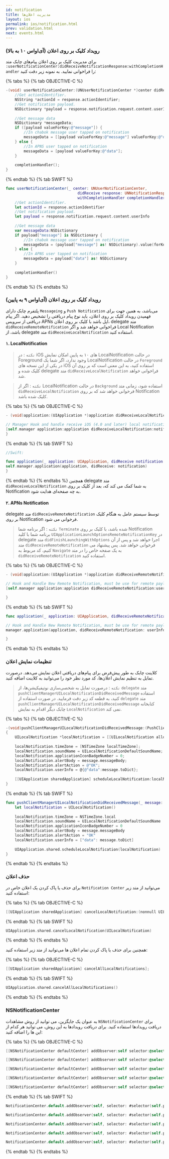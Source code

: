 ```yaml
---
id: notification
title: مدیریت اعلان‌ها
layout: ios
permalink: ios/notification.html
prev: validation.html
next: events.html
---
```


### رویداد کلیک بر روی اعلان (آی‌اواس ۱۰ به بالا)
برای مدیریت کلیک بر روی اعلان پیام‌های چابک متد `:userNotificationCenter:didReceiveNotificationResponse:withCompletionHandler` را فراخوانی نمایید. به نمونه زیر دقت کنید:

{% tabs %}
{% tab OBJECTIVE-C %}

```objectivec
-(void) userNotificationCenter:(UNUserNotificationCenter *)center didReceiveNotificationResponse:(UNNotificationResponse *)response withCompletionHandler:(void (^)(void))completionHandler{
    //Get actionIdentifier.
    NSString *actionId = response.actionIdentifier;
    //Get notification payload.
    NSDictionary *payload = response.notification.request.content.userInfo;
    
    //Get message data
    NSDictionary *messageData;
    if ([payload valueForKey:@"message"]) {
    	//In chabok message user tapped on notification
        messageData = [[payload valueForKey:@"message"] valueForKey:@"data"];
    } else {
    	//In APNS user tapped on notification
        messageData = [payload valueForKey:@"data"];
    }
    
    completionHandler();
}
```
{% endtab %}
{% tab SWIFT %}

```swift
func userNotificationCenter(_ center: UNUserNotificationCenter,
                                didReceive response: UNNotificationResponse,
                                withCompletionHandler completionHandler: @escaping () -> Void) {
	//Get actionIdentifier.
	let actionId = response.actionIdentifier
	//Get notification payload.
	let payload = response.notification.request.content.userInfo
	
	//Get message data
	var messageData:NSDictionary
	if payload["message"] is NSDictionary {
		//In chabok message user tapped on notification
		messageData = (payload["message"] as! NSDictionary).value(forKey: "data") as! NSDictionary
	} else {
		//In APNS user tapped on notification
		messageData = payload["data"] as! NSDictionary
	}
        
	completionHandler()
}
```
{% endtab %}
{% endtabs %}

### رویداد کلیک بر روی اعلان (آی‌اواس ۹ به پایین)
پلتفرم چابک دارای `Messageing` و `Push Notification`  می‌باشد،‌ به همین جهت برای فهمیدن رویداد کلیک بر روی اعلان، باید نوع پیام دریافتی را تشخیص دهید. اگر پیام دریافتی از سرویس APNs اپل باشد با کلیک بر روی اعلان، delegate متد `didReceiveRemoteNotification` فراخوانی خواهد شد و اگر Local Notification‌ باشد، از delegate متد `didReceiveLocalNotification` استفاده کنید.

#### ۱. LocalNotification

> `نکته` : در iOS های ۱۰ به پایین امکان نمایش LocalNotification در حالت
> Foreground وجود ندارد، اگر شما یک LocalNotification در حالت `Foreground`
> در یکی از این نسخه های iOS استفاده کنید، به این معنی است که بر روی آن
> کلیک شده و delegate متد `didReceiveLocalNotification` فراخوانی خواهد شد.

> `نکته` : اگر از LocalNotification در حالت `Background` استفاده شود، زمانی
> متد `didReceiveLocalNotification` فرخوانی خواهد شد که بر روی
> Notification کلیک شده باشد.

{% tabs %}
{% tab OBJECTIVE-C %}

```objectivec
- (void)application:(UIApplication *)application didReceiveLocalNotification:(UILocalNotification *)notification{

// Manager Hook and handle receive iOS (4.0 and later) local notification
[self.manager application:application didReceiveLocalNotification:notification];
}
```
{% endtab %}
{% tab SWIFT %}

```swift
//Swift:

func application(_ application: UIApplication, didReceive notification: UILocalNotification) {
self.manager.application(application, didReceive: notification)
}
```
{% endtab %}
{% endtabs %}
همچنین  delegate متد `didReceiveLocalNotification` به شما کمک می کند که، بعد از کلیک بر روی Notification به چه صفحه‌ای هدایت شود.

#### ۲. ‌APNs Notification

delegate متد `didReceiveRemoteNotification` توسط سیستم عامل به هنگام کلیک بر روی Notification فرخوانی می شود. 

> `نکته` : اگر برنامه شما `Terminate` شده باشد، با کلیک بر روی
> Notification برنامه شما با کلید
> `UIApplicationLaunchOptionsRemoteNotificationKey` در delegate متد
> `didFinishLaunchingWithOptions` اجرا خواهد شد و پس از آن متد
> `didReceiveRemoteNotification` فرخوانی خواهد شد. پس پیشنهاد می کنیم،
> کد مربوط به `Navigate` به یک صفحه خاص را در متد
> `didReceiveRemoteNotification` استفاده کنید.

{% tabs %}
{% tab OBJECTIVE-C %}

```objectivec
- (void)application:(UIApplication *)application didReceiveRemoteNotification:(NSDictionary *)userInfo fetchCompletionHandler:(void (^)(UIBackgroundFetchResult))completionHandler{

// Hook and Handle New Remote Notification, must be use for remote payloads
[self.manager application:application didReceiveRemoteNotification:userInfo fetchCompletionHandler:completionHandler];

}
```
{% endtab %}
{% tab SWIFT %}

```swift
func application(_ application: UIApplication, didReceiveRemoteNotification userInfo: [AnyHashable : Any], fetchCompletionHandler completionHandler: @escaping (UIBackgroundFetchResult) -> Void) {

// Hook and Handle New Remote Notification, must be use for remote payloads
manager.application(application, didReceiveRemoteNotification: userInfo, fetchCompletionHandler: completionHandler)

}
```
{% endtab %}
{% endtabs %}

### تنظیمات نمایش اعلان

 کلاینت چابک به طور پیش‌فرض برای پیام‌های دریافتی اعلان نمایش می‌دهد. درصورت تمایل به تنظیم نمایش اعلان‌ها، کد مورد نظر خود را می‌توانید به کلاینت اضافه کنید.

> `نکته` : درصورت تمایل به شخصی‌سازی نوتیفیکیشن‌ها، از `delegate` متد
> `pushClientManagerUILocalNotificationDidReceivedMessage` استفاده کنید، به قطعه کد زیر دقت فرمایید. در صورت استفاده از `delegate` متد `pushClientManagerUILocalNotificationDidReceivedMessage` کتابخانه چابک دیگر اقدام به نمایش `LocalNotification` نمی کند.

{% tabs %}
{% tab OBJECTIVE-C %}

```objectivec
-(void)pushClientManagerUILocalNotificationDidReceivedMessage:(PushClientMessage *)message
{
    UILocalNotification *localNotification = [[UILocalNotification alloc] init];
    
    localNotification.timeZone = [NSTimeZone localTimeZone];
    localNotification.soundName = UILocalNotificationDefaultSoundName;
    localNotification.applicationIconBadgeNumber = 0;
    localNotification.alertBody = message.messageBody;
    localNotification.alertAction = @"OK";
    localNotification.userInfo = @{@"data":message.toDict};
    
    [[UIApplication sharedApplication] scheduleLocalNotification:localNotification];
}
```
{% endtab %}
{% tab SWIFT %}

```swift
func pushClientManagerUILocalNotificationDidReceivedMessage(_ message: PushClientMessage) {
    let localNotification = UILocalNotification()
        
    localNotification.timeZone = NSTimeZone.local
    localNotification.soundName = UILocalNotificationDefaultSoundName
    localNotification.applicationIconBadgeNumber = 0
    localNotification.alertBody = message.messageBody
    localNotification.alertAction = "OK"
    localNotification.userInfo = ["data": message.toDict]
        
    UIApplication.shared.scheduleLocalNotification(localNotification)
}
```
{% endtab %}
{% endtabs %}

### حذف اعلان

برای حذف یا پاک کردن یک اعلان خاص در `Notification Center` می‌توانید از متد زیر استفاده کنید:

{% tabs %}
{% tab OBJECTIVE-C %}

```objectivec
[[UIApplication sharedApplication] cancelLocalNotification:(nonnull UILocalNotification *)];
```
{% endtab %}
{% tab SWIFT %}

```swift
UIApplication.shared.cancelLocalNotification(UILocalNotification)
```
{% endtab %}
{% endtabs %}

همچنین برای حذف یا پاک کردن تمام اعلان ها می‌توانید از متد زیر استفاده کنید:

{% tabs %}
{% tab OBJECTIVE-C %}
```objectivec
[[UIApplication sharedApplication] cancelAllLocalNotifications];
```
{% endtab %}
{% tab SWIFT %}
```swift
UIApplication.shared.cancelAllLocalNotifications()
```
{% endtab %}
{% endtabs %}

### NSNotificationCenter

به عنوان یک جایگزین، می توانید از روش مشاهدات `NSNotificationCenter` برای دریافت رویدادها استفاده کنید. برای دریافت رویدادها به این روش، می توانید هر کدام از این ها را اضافه کنید:

{% tabs %}
{% tab OBJECTIVE-C %}

```objectivec
[[NSNotificationCenter defaultCenter] addObserver:self selector:@selector(pushClientFailureHandler:) name:kPushClientDidFailRegisterUserNotification object:nil];

[[NSNotificationCenter defaultCenter] addObserver:self selector:@selector(pushClientNewMessageHandler:) name:kPushClientDidReceivedMessageNotification object:nil];

[[NSNotificationCenter defaultCenter] addObserver:self selector:@selector(pushClientRegistrationHandler:) name:kPushClientDidRegisterUserNotification object:nil];

[[NSNotificationCenter defaultCenter] addObserver:self selector:@selector(pushClientServerConnectionStateHandler:) name:kPushClientDidChangeServerConnectionStateNotification object:nil];

[[NSNotificationCenter defaultCenter] addObserver:self selector:@selector(pushClientServerReachabilityHandler:) name:kPushClientDidChangeServerReachabilityNotification object:nil];
```
{% endtab %}
{% tab SWIFT %}

```swift
NotificationCenter.default.addObserver(self, selector: #selector(self.pushClientFailureHandler), name: kPushClientDidFailRegisterUserNotification, object: nil)

NotificationCenter.default.addObserver(self, selector: #selector(self.pushClientNewMessageHandler), name: kPushClientDidReceivedMessageNotification, object: nil)

NotificationCenter.default.addObserver(self, selector: #selector(self.pushClientRegistrationHandler), name: kPushClientDidRegisterUserNotification, object: nil)

NotificationCenter.default.addObserver(self, selector: #selector(self.pushClientServerConnectionStateHandler), name: kPushClientDidChangeServerConnectionStateNotification, object: nil)

NotificationCenter.default.addObserver(self, selector: #selector(self.pushClientServerReachabilityHandler), name: kPushClientDidChangeServerReachabilityNotification, object: nil)
```
{% endtab %}
{% endtabs %}